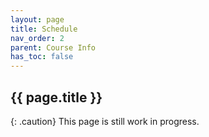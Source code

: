 ```yaml
---
layout: page
title: Schedule
nav_order: 2
parent: Course Info
has_toc: false
---
```


## {{ page.title }}

{: .caution}
This page is still work in progress.

<!--
The course starts with several *lectures* that provide you with the required background knowledge.
In week 1, you will also meet your *team-members* and you start making a plan for the project.
Throughout the course you'll be supervised by a TA that is assigned to your team for the entire project. 
You will see your TA during the *weekly lab meetings* that are organized during the labs and where you will demonstrate your progress and you discuss feedback and/or questions you may have.

In the following, you will find the schedule for the *lectures*, more information about the *lab* organization, especially for week 1, and all relevant assignments.
Make sure that you keep an eye on all relevant dates and deadlines.

### Lectures

We have two recurring lecture slots, Mondays, at 3:45pm, and Wednesday, at 10:45am.
All lectures will take place in Lecture Hall A in the new [Echo building](https://map.tudelftcampus.nl/poi/echo/).

Your [timetable](https://mytimetable.tudelft.nl/schedule) also lists lectures on the first three Fridays of the quarter.
These slots represents moments for self-study and we will provide pre-recorded lectures or assignments for these days.


| Date | Description |
| --- | --- |
| Mon, Feb 13 | Introduction: Orga, Topic, Client Q&A |
| Wed, Feb 15 | Teamwork |
| Fri, Feb 17 | Requirements Engineering & Project Management (Self Study) |
| Mon, Feb 20 | Tools |
| Wed, Feb 22 | Collaborative Software Engineering, Client Q&A |
| Fri, Feb 24 | Dependency Injection (Self Study) |
| Mon, Feb 27 | Getting Started with Spring Boot, Client Q&A |
| Wed, Mar 1 | Java FX |
| Fri, Mar 3 | Tech Demo for Template Project & Propagate data in a distributed application (Self Study) |
| Mon, Mar 6 | Heuristic Usability Evaluation |

### Labs

Students will participate in a weekly lab session.
The lab is scheduled every Tuesday from 1:45-5:45pm in [Drebbelweg](https://spacefinder.tudelft.nl/nl/gebouwen/35-dw/)
The session is not only a chance for the teams to work together for an extended period of time, it also includes a *mandatory* meeting with your TA.

Each student has one *joker*, which can be used for missing exactly one TA meeting without a valid excuse.
If you have a valid reason for absence, you will keep your joker.

{: .caution}
Reasons for absence need to be approved by the course staff *before* missing a meeting.
Missing a TA meeting *without valid reason* and *no joker left* will lead to the removal from the group.

The teams will be formed in the first week.
You can find your team number on Brightspace, when you click on *Collaboration » Groups*.
This table also includes an email symbol, which allows to can contact all your team members.
With your team number, you can find your TA on the [staff page]({{site.baseurl}}/course_info/staff/).
Your TA will let you know *where* and *when* you will meet in week 2+.


### Assignment Deadlines

A large part of the course is self-study and teamwork that includes several assignments, which are all *due at 11:59pm* (NL time).
These are hard deadlines and *late submissions are not accepted*.
Missed deadlines will be assessed on a case-by-case basis.
The course staff might grant an extension and issue a [repair assignment]({{site.baseurl}}/assignments/repair/) to the involved students.

| Date | Description |
| --- | --- |
| Fri, Feb 24 | [Code of Conduct](...) |

[1]: https://tudelft.zoom.us/j/95383570121?pwd=djZvYnpTNlN6Mkd5T2NBYTNpS0pudz09

-->
